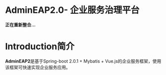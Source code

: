# AdminEAP2.0- 企业服务治理平台

__正在重新整合...__

# Introduction简介






































































































































































































































































































































































































































































































































































































































































































































































































































































































































































































































































































































































































































































































**AdminEAP2**是基于Spring-boot 2.0.1 + Mybatis + Vue.js的企业服务框架，使用该框架可快速实现企业服务应用。